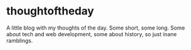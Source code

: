 # thoughtoftheday
A little blog with my thoughts of the day. Some short, some long. Some about tech and web development, some about history, so just inane ramblings.
